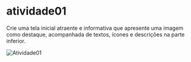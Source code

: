 # atividade01

Crie uma tela inicial atraente e informativa que apresente uma imagem como destaque, acompanhada de textos, ícones e descrições na parte inferior.

![Atividade01](https://github.com/Nalanda-k-F/desenvolvimento_dispositivos_moveis/assets/133884312/b8a807bb-3fb2-4bae-9606-a7af531d4cce)
